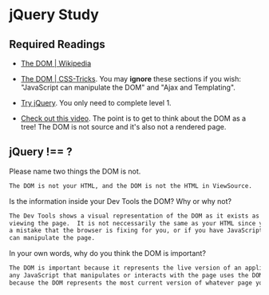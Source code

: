 # jQuery Study

## Required Readings

-   [The DOM | Wikipedia](https://en.wikipedia.org/wiki/Document_Object_Model)

-   [The DOM | CSS-Tricks](https://css-tricks.com/dom/). You may **ignore**
    these sections if you wish: "JavaScript can manipulate the DOM" and "Ajax
    and Templating".

-   [Try jQuery](http://try.jquery.com/). You only need to complete level 1.

-   [Check out this video](https://www.youtube.com/watch?v=n1cKlKM3jYI). The
point is to get to think about the DOM as a tree! The DOM is not source and
it's also not a rendered page.

## jQuery !== ?

Please name two things the DOM is not.

```md
The DOM is not your HTML, and the DOM is not the HTML in ViewSource.
```

Is the information inside your Dev Tools the DOM? Why or why not?

```md
The Dev Tools shows a visual representation of the DOM as it exists as you are
viewing the page.  It is not neccessarily the same as your HTML since you may have
a mistake that the browser is fixing for you, or if you have JavaScript elements that
can manipulate the page.
```

In your own words, why do you think the DOM is important?

```md
The DOM is important because it represents the live version of an application, so
any JavaScript that manipulates or interacts with the page uses the DOM as a reference
because the DOM represents the most current version of whatever page you are viewing.
```
